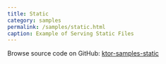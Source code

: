 ```yaml
---
title: Static
category: samples
permalink: /samples/static.html
caption: Example of Serving Static Files
---
```


Browse source code on GitHub: [ktor-samples-static](https://github.com/ktorio/ktor/tree/master/ktor-samples/ktor-samples-static-content)
